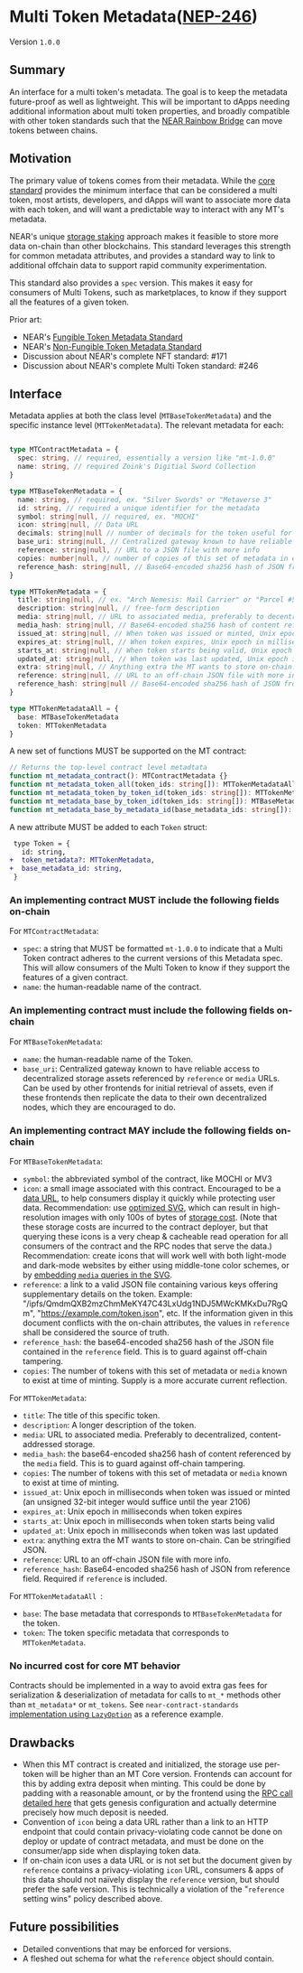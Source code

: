 # Multi Token Metadata([NEP-246](https://github.com/near/NEPs/discussions/246))


Version `1.0.0`

## Summary

An interface for a multi token's metadata. The goal is to keep the metadata future-proof as well as lightweight. This will be important to dApps needing additional information about multi token properties, and broadly compatible with other token standards such that the [NEAR Rainbow Bridge](https://near.org/blog/eth-near-rainbow-bridge/) can move tokens between chains.

## Motivation

The primary value of tokens comes from their metadata. While the [core standard](Core.md) provides the minimum interface that can be considered a multi token, most artists, developers, and dApps will want to associate more data with each token, and will want a predictable way to interact with any MT's metadata.

NEAR's unique [storage staking](https://docs.near.org/docs/concepts/storage-staking) approach makes it feasible to store more data on-chain than other blockchains. This standard leverages this strength for common metadata attributes, and provides a standard way to link to additional offchain data to support rapid community experimentation.

This standard also provides a `spec` version. This makes it easy for consumers of Multi Tokens, such as marketplaces, to know if they support all the features of a given token.

Prior art:

- NEAR's [Fungible Token Metadata Standard](../FungibleToken/Metadata.md)
- NEAR's [Non-Fungible Token Metadata Standard](../NonFungibleToken/Metadata.md)
- Discussion about NEAR's complete NFT standard: #171
- Discussion about NEAR's complete Multi Token standard: #246

## Interface

Metadata applies at both the class level (`MTBaseTokenMetadata`) and the specific instance level (`MTTokenMetadata`). The relevant metadata for each:

```ts

type MTContractMetadata = {
  spec: string, // required, essentially a version like "mt-1.0.0"
  name: string, // required Zoink's Digitial Sword Collection
}

type MTBaseTokenMetadata = {
  name: string, // required, ex. "Silver Swords" or "Metaverse 3"
  id: string, // required a unique identifier for the metadata
  symbol: string|null, // required, ex. "MOCHI"
  icon: string|null, // Data URL
  decimals: string|null // number of decimals for the token useful for FT related tokens
  base_uri: string|null, // Centralized gateway known to have reliable access to decentralized storage assets referenced by `reference` or `media` URLs
  reference: string|null, // URL to a JSON file with more info
  copies: number|null, // number of copies of this set of metadata in existence when token was minted.
  reference_hash: string|null, // Base64-encoded sha256 hash of JSON from reference field. Required if `reference` is included.
}

type MTTokenMetadata = {
  title: string|null, // ex. "Arch Nemesis: Mail Carrier" or "Parcel #5055"
  description: string|null, // free-form description
  media: string|null, // URL to associated media, preferably to decentralized, content-addressed storage
  media_hash: string|null, // Base64-encoded sha256 hash of content referenced by the `media` field. Required if `media` is included.
  issued_at: string|null, // When token was issued or minted, Unix epoch in milliseconds
  expires_at: string|null, // When token expires, Unix epoch in milliseconds
  starts_at: string|null, // When token starts being valid, Unix epoch in milliseconds
  updated_at: string|null, // When token was last updated, Unix epoch in milliseconds
  extra: string|null, // Anything extra the MT wants to store on-chain. Can be stringified JSON.
  reference: string|null, // URL to an off-chain JSON file with more info.
  reference_hash: string|null // Base64-encoded sha256 hash of JSON from reference field. Required if `reference` is included.
}

type MTTokenMetadataAll = {
  base: MTBaseTokenMetadata
  token: MTTokenMetadata
}
```

A new set of functions MUST be supported on the MT contract:

```ts
// Returns the top-level contract level metadtata
function mt_metadata_contract(): MTContractMetadata {}
function mt_metadata_token_all(token_ids: string[]): MTTokenMetadataAll[]
function mt_metadata_token_by_token_id(token_ids: string[]): MTTokenMetadata[]
function mt_metadata_base_by_token_id(token_ids: string[]): MTBaseMetadata[]
function mt_metadata_base_by_metadata_id(base_metadata_ids: string[]): MTBaseTokenMetadata

```

A new attribute MUST be added to each `Token` struct:

```diff
 type Token = {
   id: string,
+  token_metadata?: MTTokenMetadata,
+  base_metadata_id: string,
 }
```

### An implementing contract MUST include the following fields on-chain
For `MTContractMetadata`:
- `spec`: a string that MUST be formatted `mt-1.0.0` to indicate that a Multi Token contract adheres to the current versions of this Metadata spec. This will allow consumers of the Multi Token to know if they support the features of a given contract.
- `name`: the human-readable name of the contract.

### An implementing contract must include the following fields on-chain
For `MTBaseTokenMetadata`:
- `name`: the human-readable name of the Token.
- `base_uri`: Centralized gateway known to have reliable access to decentralized storage assets referenced by `reference` or `media` URLs. Can be used by other frontends for initial retrieval of assets, even if these frontends then replicate the data to their own decentralized nodes, which they are encouraged to do.

### An implementing contract MAY include the following fields on-chain
For `MTBaseTokenMetadata`:
- `symbol`: the abbreviated symbol of the contract, like MOCHI or MV3
- `icon`: a small image associated with this contract. Encouraged to be a [data URL](https://developer.mozilla.org/en-US/docs/Web/HTTP/Basics_of_HTTP/Data_URIs), to help consumers display it quickly while protecting user data. Recommendation: use [optimized SVG](https://codepen.io/tigt/post/optimizing-svgs-in-data-uris), which can result in high-resolution images with only 100s of bytes of [storage cost](https://docs.near.org/docs/concepts/storage-staking). (Note that these storage costs are incurred to the contract deployer, but that querying these icons is a very cheap & cacheable read operation for all consumers of the contract and the RPC nodes that serve the data.) Recommendation: create icons that will work well with both light-mode and dark-mode websites by either using middle-tone color schemes, or by [embedding `media` queries in the SVG](https://timkadlec.com/2013/04/media-queries-within-svg/).
- `reference`: a link to a valid JSON file containing various keys offering supplementary details on the token. Example: "/ipfs/QmdmQXB2mzChmMeKY47C43LxUdg1NDJ5MWcKMKxDu7RgQm", "https://example.com/token.json", etc. If the information given in this document conflicts with the on-chain attributes, the values in `reference` shall be considered the source of truth.
- `reference_hash`: the base64-encoded sha256 hash of the JSON file contained in the `reference` field. This is to guard against off-chain tampering.
- `copies`: The number of tokens with this set of metadata or `media` known to exist at time of minting. Supply is a more accurate current reflection.

For `MTTokenMetadata`:

- `title`:  The title of this specific token.
- `description`: A longer description of the token.
- `media`: URL to associated media. Preferably to decentralized, content-addressed storage.
- `media_hash`: the base64-encoded sha256 hash of content referenced by the `media` field. This is to guard against off-chain tampering.
- `copies`: The number of tokens with this set of metadata or `media` known to exist at time of minting.
- `issued_at`: Unix epoch in milliseconds when token was issued or minted (an unsigned 32-bit integer would suffice until the year 2106)
- `expires_at`: Unix epoch in milliseconds when token expires
- `starts_at`: Unix epoch in milliseconds when token starts being valid
- `updated_at`: Unix epoch in milliseconds when token was last updated
- `extra`: anything extra the MT wants to store on-chain. Can be stringified JSON.
- `reference`: URL to an off-chain JSON file with more info.
- `reference_hash`: Base64-encoded sha256 hash of JSON from reference field. Required if `reference` is included.

For `MTTokenMetadataAll `:

- `base`: The base metadata that corresponds to `MTBaseTokenMetadata` for the token.
- `token`: The token specific metadata that corresponds to `MTTokenMetadata`.

### No incurred cost for core MT behavior

Contracts should be implemented in a way to avoid extra gas fees for serialization & deserialization of metadata for calls to `mt_*` methods other than `mt_metadata*` or `mt_tokens`. See `near-contract-standards` [implementation using `LazyOption`](https://github.com/near/near-sdk-rs/blob/c2771af7fdfe01a4e8414046752ee16fb0d29d39/examples/fungible-token/ft/src/lib.rs#L71) as a reference example.

## Drawbacks

* When this MT contract is created and initialized, the storage use per-token will be higher than an MT Core version. Frontends can account for this by adding extra deposit when minting. This could be done by padding with a reasonable amount, or by the frontend using the [RPC call detailed here](https://docs.near.org/docs/develop/front-end/rpc#genesis-config) that gets genesis configuration and actually determine precisely how much deposit is needed.
* Convention of `icon` being a data URL rather than a link to an HTTP endpoint that could contain privacy-violating code cannot be done on deploy or update of contract metadata, and must be done on the consumer/app side when displaying token data.
* If on-chain icon uses a data URL or is not set but the document given by `reference` contains a privacy-violating `icon` URL, consumers & apps of this data should not naïvely display the `reference` version, but should prefer the safe version. This is technically a violation of the "`reference` setting wins" policy described above.

## Future possibilities

- Detailed conventions that may be enforced for versions.
- A fleshed out schema for what the `reference` object should contain.
